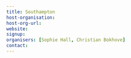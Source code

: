 ```yaml
---
title: Southampton
host-organisation: 
host-org-url: 
website:
signup:
organisers: [Sophie Hall, Christian Bokhove]
contact: 
---
```

